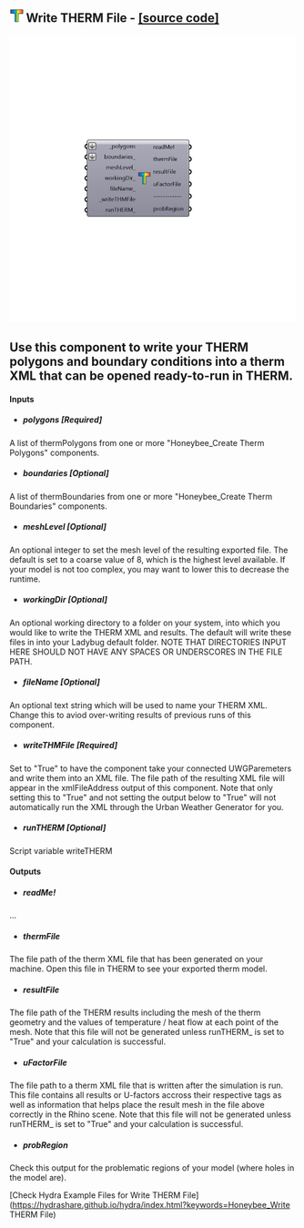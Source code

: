 ## ![](../../images/icons/Write_THERM_File.png) Write THERM File - [[source code]](https://github.com/ladybug-tools/honeybee-legacy/tree/master/src/Honeybee_Write%20THERM%20File.py)

![](../../images/components/Write_THERM_File.png)

Use this component to write your THERM polygons and boundary conditions into a therm XML that can be opened ready-to-run in THERM.
 -
 

#### Inputs
* ##### polygons [Required]
A list of thermPolygons from one or more "Honeybee_Create Therm Polygons" components.
* ##### boundaries [Optional]
A list of thermBoundaries from one or more "Honeybee_Create Therm Boundaries" components.
* ##### meshLevel [Optional]
An optional integer to set the mesh level of the resulting exported file.  The default is set to a coarse value of 8, which is the highest level available. If your model is not too complex, you may want to lower this to decrease the runtime.
* ##### workingDir [Optional]
An optional working directory to a folder on your system, into which you would like to write the THERM XML and results.  The default will write these files in into your Ladybug default folder.  NOTE THAT DIRECTORIES INPUT HERE SHOULD NOT HAVE ANY SPACES OR UNDERSCORES IN THE FILE PATH.
* ##### fileName [Optional]
An optional text string which will be used to name your THERM XML.  Change this to aviod over-writing results of previous runs of this component.
* ##### writeTHMFile [Required]
Set to "True" to have the component take your connected UWGParemeters and write them into an XML file.  The file path of the resulting XML file will appear in the xmlFileAddress output of this component.  Note that only setting this to "True" and not setting the output below to "True" will not automatically run the XML through the Urban Weather Generator for you.
* ##### runTHERM [Optional]
Script variable writeTHERM

#### Outputs
* ##### readMe!
...
* ##### thermFile
The file path of the therm XML file that has been generated on your machine.  Open this file in THERM to see your exported therm model.
* ##### resultFile
The file path of the THERM results including the mesh of the therm geometry and the values of temperature / heat flow at each point of the mesh.  Note that this file will not be generated unless runTHERM_ is set to "True" and your calculation is successful.
* ##### uFactorFile
The file path to a therm XML file that is written after the simulation is run.  This file contains all results or U-factors accross their respective tags as well as information that helps place the result mesh in the file above correctly in the Rhino scene. Note that this file will not be generated unless runTHERM_ is set to "True" and your calculation is successful.
* ##### probRegion
Check this output for the problematic regions of your model (where holes in the model are).


[Check Hydra Example Files for Write THERM File](https://hydrashare.github.io/hydra/index.html?keywords=Honeybee_Write THERM File)